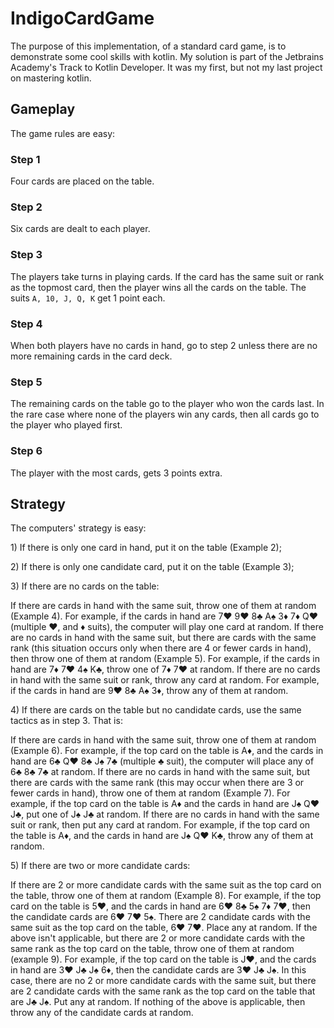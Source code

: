 # IndigoCardGame

<p>The purpose of this implementation, of a standard card game, is to demonstrate some cool skills with kotlin. My solution is part of the Jetbrains 
Academy's Track to Kotlin Developer. It was my first, but not my last project on 
mastering kotlin.</p>

## Gameplay

The game rules are easy:

### Step 1

Four cards are placed on the table.

### Step 2

Six cards are dealt to each player.

### Step 3

The players take turns in playing cards. If the card has the same suit or rank as the topmost card, then the player wins all the cards on the table.
The suits `A, 10, J, Q, K` get 1 point each.

### Step 4

When both players have no cards in hand, go to step 2 unless there are no more remaining cards in the card deck.

### Step 5

The remaining cards on the table go to the player who won the cards last. In the rare case where none of the players win any cards, then all
cards go to the player who played first.

### Step 6

The player with the most cards, gets 3 points extra.

## Strategy

The computers' strategy is easy:

<p>1) If there is only one card in hand, put it on the table (Example 2);</p>

<p>2) If there is only one candidate card, put it on the table (Example 3);</p>

<p>3) If there are no cards on the table:<p>
If there are cards in hand with the same suit, throw one of them at random (Example 4). For example, if the cards in hand are 7♥ 9♥ 8♣ A♠ 3♦
7♦ Q♥ (multiple ♥, and ♦ suits), the computer will play one card at random.
If there are no cards in hand with the same suit, but there are cards with the same rank (this situation occurs only when there are 4 or fewer
cards in hand), then throw one of them at random (Example 5). For example, if the cards in hand are 7♦ 7♥ 4♠ K♣, throw one of 7♦ 7♥ at random.
If there are no cards in hand with the same suit or rank, throw any card at random. For example, if the cards in hand are 9♥ 8♣ A♠ 3♦, throw
any of them at random.</p>

<p>4) If there are cards on the table but no candidate cards, use the same tactics as in step 3. That is:<p>
If there are cards in hand with the same suit, throw one of them at random (Example 6). For example, if the top card on the table is A♦, and
the cards in hand are 6♣ Q♥ 8♣ J♠ 7♣ (multiple ♣ suit), the computer will place any of 6♣ 8♣ 7♣ at random.
If there are no cards in hand with the same suit, but there are cards with the same rank (this may occur when there are 3 or fewer cards in
hand), throw one of them at random (Example 7). For example, if the top card on the table is A♦ and the cards in hand are J♠ Q♥ J♣, put one of
J♠ J♣ at random.
If there are no cards in hand with the same suit or rank, then put any card at random. For example, if the top card on the table is A♦, and
the cards in hand are J♠ Q♥ K♣, throw any of them at random.</p>

<p>5) If there are two or more candidate cards:<p>
If there are 2 or more candidate cards with the same suit as the top card on the table, throw one of them at random (Example 8). For example,
if the top card on the table is 5♥, and the cards in hand are 6♥ 8♣ 5♠ 7♦ 7♥, then the candidate cards are 6♥ 7♥ 5♠. There are 2 candidate cards with
the same suit as the top card on the table, 6♥ 7♥. Place any at random.
If the above isn't applicable, but there are 2 or more candidate cards with the same rank as the top card on the table, throw one of them at
random (example 9). For example, if the top card on the table is J♥, and the cards in hand are 3♥ J♣ J♠ 6♦, then the candidate cards are 3♥ J♣ J♠. In
this case, there are no 2 or more candidate cards with the same suit, but there are 2 candidate cards with the same rank as the top card on the table
that are J♣ J♠. Put any at random. If nothing of the above is applicable, then throw any of the candidate cards at random.</p>